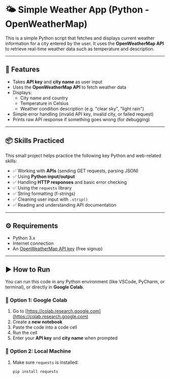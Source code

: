 # 🌤️ Simple Weather App (Python - OpenWeatherMap)

This is a simple Python script that fetches and displays current weather information for a city entered by the user. It uses the **OpenWeatherMap API** to retrieve real-time weather data such as temperature and description.

---

## 📌 Features

- Takes **API key** and **city name** as user input
- Uses the **OpenWeatherMap API** to fetch weather data
- Displays:
  - City name and country
  - Temperature in Celsius
  - Weather condition description (e.g. "clear sky", "light rain")
- Simple error handling (invalid API key, invalid city, or failed request)
- Prints raw API response if something goes wrong (for debugging)

---

## 📦 Skills Practiced

This small project helps practice the following key Python and web-related skills:

- ✅ Working with **APIs** (sending GET requests, parsing JSON)
- ✅ Using **Python input/output**
- ✅ Handling **HTTP responses** and basic error checking
- ✅ Using the `requests` library
- ✅ String formatting (f-strings)
- ✅ Cleaning user input with `.strip()`
- ✅ Reading and understanding API documentation

---

## ⚙️ Requirements

- Python 3.x  
- Internet connection  
- An [OpenWeatherMap API key](https://openweathermap.org/api) (free signup)

---

## ▶️ How to Run

You can run this code in any Python environment (like VSCode, PyCharm, or terminal), or directly in **Google Colab**.

### 🔹 Option 1: Google Colab

1. Go to [https://colab.research.google.com](https://colab.research.google.com)
2. Create a **new notebook**
3. Paste the code into a code cell
4. Run the cell
5. Enter your **API key** and **city name** when prompted

### 🔹 Option 2: Local Machine

1. Make sure `requests` is installed:
   ```bash
   pip install requests
